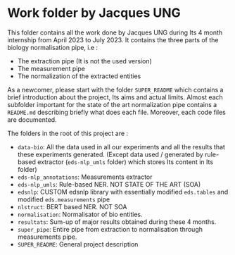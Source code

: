 # Work folder by Jacques UNG

This folder contains all the work done by Jacques UNG during Its 4 month internship from April 2023 to July 2023. It contains the three parts of the biology normalisation pipe, i.e :
- The extraction pipe (It is not the used version)
- The measurement pipe
- The normalization of the extracted entities

As a newcomer, please start with the folder `SUPER_README` which contains a brief introduction about the project, Its aims and actual limits.
Almost each subfolder important for the state of the art normalization pipe contains a `README.md` describing briefly what does each file. Moreover, each code files are documented.

The folders in the root of this project are :
- `data-bio`: All the data used in all our experiments and all the results that these experiments generated. (Except data used / generated by rule-based extractor (`eds-nlp_umls` folder) which stores Its content in Its folder)
- `eds-nlp_annotations`:  Measurements extractor
- `eds-nlp_umls`: Rule-based NER. NOT STATE OF THE ART (SOA)
- `edsnlp`: CUSTOM edsnlp library with essentially modified `eds.tables` and modified `eds.measurements` pipe
- `nlstruct`: BERT based NER. NOT SOA
- `normalisation`: Normalisator of bio entities.
- `resultats`: Sum-up of major results obtained during these 4 months.
- `super_pipe`: Entire pipe from extraction to normalisation through measurements pipe.
- `SUPER_README`: General project description

